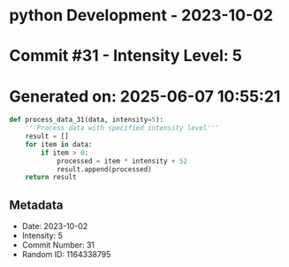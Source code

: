 ﻿# python Development - 2023-10-02
# Commit #31 - Intensity Level: 5
# Generated on: 2025-06-07 10:55:21
```python
def process_data_31(data, intensity=5):
    '''Process data with specified intensity level'''
    result = []
    for item in data:
        if item > 0:
            processed = item * intensity + 52
            result.append(processed)
    return result
```
## Metadata
- Date: 2023-10-02
- Intensity: 5
- Commit Number: 31
- Random ID: 1164338795
